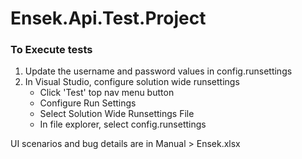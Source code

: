 # Ensek.Api.Test.Project

### To Execute tests
1. Update the username and password values in config.runsettings
2. In Visual Studio, configure solution wide runsettings
	- Click 'Test' top nav menu button
	- Configure Run Settings
	- Select Solution Wide Runsettings File
	- In file explorer, select config.runsettings

UI scenarios and bug details are in Manual > Ensek.xlsx